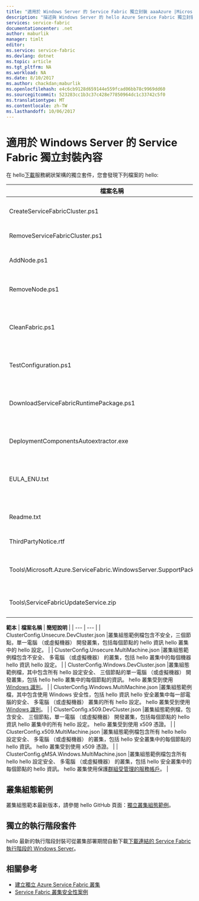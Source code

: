 ```yaml
---
title: "適用於 Windows Server 的 Service Fabric 獨立封裝 aaaAzure |Microsoft 文件"
description: "描述與 Windows Server 的 hello Azure Service Fabric 獨立封裝的內容。"
services: service-fabric
documentationcenter: .net
author: maburlik
manager: timlt
editor: 
ms.service: service-fabric
ms.devlang: dotnet
ms.topic: article
ms.tgt_pltfrm: NA
ms.workload: NA
ms.date: 8/10/2017
ms.author: chackdan;maburlik
ms.openlocfilehash: e4c6cb9128d659144e559fcad06bb78c9969dd60
ms.sourcegitcommit: 523283cc1b3c37c428e77850964dc1c33742c5f0
ms.translationtype: MT
ms.contentlocale: zh-TW
ms.lasthandoff: 10/06/2017
---
```

# <a name="contents-of-service-fabric-standalone-package-for-windows-server"></a>適用於 Windows Server 的 Service Fabric 獨立封裝內容
在 hello[下載](http://go.microsoft.com/fwlink/?LinkId=730690)服務網狀架構的獨立套件，您會發現下列檔案的 hello:

| **檔案名稱** | **簡短說明** |
| --- | --- |
| CreateServiceFabricCluster.ps1 |建立 hello 叢集使用 hello 設定，如此 PowerShell 指令碼。 |
| RemoveServiceFabricCluster.ps1 |PowerShell 指令碼移除使用如此 hello 設定的叢集。 |
| AddNode.ps1 |新增節點 tooan 現有的 PowerShell 指令碼部署的 hello 目前電腦上的叢集。 |
| RemoveNode.ps1 |移除節點，從現有的 PowerShell 指令碼部署 hello 目前電腦的叢集。 |
| CleanFabric.ps1 |清理獨立關閉 hello 目前機器 Service Fabric 安裝 PowerShell 指令碼。 先前的 MSI 安裝應該以本身相關聯的解除安裝程式來移除。 |
| TestConfiguration.ps1 |PowerShell 指令碼來分析 hello hello Cluster.json 中所指定的基礎結構。 |
| DownloadServiceFabricRuntimePackage.ps1 |PowerShell 指令碼以供下載 hello 最新版執行階段封裝超出訊號範圍，為的情況下部署機器 hello 不連線 toohello 網際網路。 |
| DeploymentComponentsAutoextractor.exe |自我解壓縮的封存包含部署元件使用 hello 獨立封裝的指令碼。 |
| EULA_ENU.txt |使用 Microsoft Azure Service Fabric 獨立 Windows Server 封裝 hello hello 授權條款。 您可以[下載一份 hello EULA](http://go.microsoft.com/fwlink/?LinkID=733084)現在。 |
| Readme.txt |連結 toohello 版本資訊和基本安裝指示。 它是此文件中的 hello 指示的子集。 |
| ThirdPartyNotice.rtf |請注意一個 hello 套件中的協力廠商軟體。 |
| Tools\Microsoft.Azure.ServiceFabric.WindowsServer.SupportPackage.zip |StandaloneLogCollector.exe 需求 toocollect 和上傳的追蹤上執行記錄 tooMicrosoft 支援用途。 |
| Tools\ServiceFabricUpdateService.zip |工具會將 tooenable 自動程式碼升級用於叢集且沒有網際網路存取權。 在 [這裡](service-fabric-cluster-upgrade-windows-server.md)|

**範本** 
| **檔案名稱** | **簡短說明** |
| --- | --- |
| ClusterConfig.Unsecure.DevCluster.json |叢集組態範例檔包含不安全，三個節點，單一電腦 （或虛擬機器） 開發叢集，包括每個節點的 hello 資訊 hello 叢集中的 hello 設定。 |
| ClusterConfig.Unsecure.MultiMachine.json |叢集組態範例檔包含不安全、 多電腦 （或虛擬機器） 的叢集，包括 hello 叢集中的每個機器 hello 資訊 hello 設定。 |
| ClusterConfig.Windows.DevCluster.json |叢集組態範例檔，其中包含所有 hello 設定安全、 三個節點的單一電腦 （或虛擬機器） 開發叢集，包括 hello hello 叢集中的每個節點的資訊。 hello 叢集受到使用[Windows 識別](https://msdn.microsoft.com/library/ff649396.aspx)。 |
| ClusterConfig.Windows.MultiMachine.json |叢集組態範例檔，其中包含使用 Windows 安全性，包括 hello 資訊 hello 安全叢集中每一部電腦的安全、 多電腦 （或虛擬機器） 叢集的所有 hello 設定。 hello 叢集受到使用[Windows 識別](https://msdn.microsoft.com/library/ff649396.aspx)。 |
| ClusterConfig.x509.DevCluster.json |叢集組態範例檔，包含安全、 三個節點，單一電腦 （或虛擬機器） 開發叢集，包括每個節點的 hello 資訊 hello 叢集中的所有 hello 設定。 hello 叢集受到使用 x509 憑證。 |
| ClusterConfig.x509.MultiMachine.json |叢集組態範例檔包含所有 hello hello 設定安全、 多電腦 （或虛擬機器） 的叢集，包括 hello 安全叢集中的每個節點的 hello 資訊。 hello 叢集受到使用 x509 憑證。 |
| ClusterConfig.gMSA.Windows.MultiMachine.json |叢集組態範例檔包含所有 hello hello 設定安全、 多電腦 （或虛擬機器） 的叢集，包括 hello 安全叢集中的每個節點的 hello 資訊。 hello 叢集使用保護[群組受管理的服務帳戶](https://technet.microsoft.com/en-us/library/jj128431(v=ws.11).aspx)。 |

## <a name="cluster-configuration-samples"></a>叢集組態範例
叢集組態範本最新版本，請參閱 hello GitHub 頁面：[獨立叢集組態範例](https://github.com/Azure-Samples/service-fabric-dotnet-standalone-cluster-configuration/tree/master/Samples)。

## <a name="independent-runtime-package"></a>獨立的執行階段套件
hello 最新的執行階段封裝可從叢集部署期間自動下載[下載連結的 Service Fabric 執行階段的 Windows Server](https://go.microsoft.com/fwlink/?linkid=839354)。

## <a name="related"></a>相關參考
* [建立獨立 Azure Service Fabric 叢集](service-fabric-cluster-creation-for-windows-server.md)
* [Service Fabric 叢集安全性案例](service-fabric-windows-cluster-windows-security.md)

